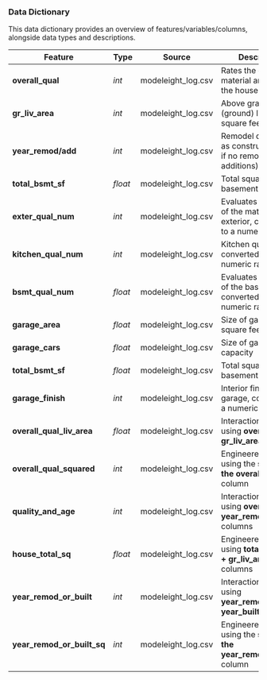 ### Data Dictionary

This data dictionary provides an overview of features/variables/columns, alongside data types and descriptions. 

|Feature|Type|Source|Description|
|---|---|---|---|
|**overall_qual**|*int*|modeleight_log.csv|Rates the overall material and finish of the house|
|**gr_liv_area**|*int*|modeleight_log.csv|Above grade (ground) living area square feet| 
|**year_remod/add**|*int*|modeleight_log.csv|Remodel date (same as construction date if no remodeling or additions)| 
|**total_bsmt_sf**|*float*|modeleight_log.csv|Total square feet of basement area| 
|**exter_qual_num**|*int*|modeleight_log.csv|Evaluates the quality of the material on the exterior, converted to a numeric range| 
|**kitchen_qual_num**|*int*|modeleight_log.csv|Kitchen quality, converted to a numeric range|
|**bsmt_qual_num**|*float*|modeleight_log.csv|Evaluates the height of the basement, converted to a numeric range|
|**garage_area**|*float*|modeleight_log.csv|Size of garage in square feet|
|**garage_cars**|*float*|modeleight_log.csv|Size of garage in car capacity|
|**total_bsmt_sf**|*float*|modeleight_log.csv|Total square feet of basement area|
|**garage_finish**|*int*|modeleight_log.csv|Interior finish of the garage, converted to a numeric range|
|**overall_qual_liv_area**|*float*|modeleight_log.csv|Interaction column, using **overall_qual * gr_liv_area** columns|
|**overall_qual_squared**|*int*|modeleight_log.csv|Engineered column, using the **square of the overall_qual** column|
|**quality_and_age**|*int*|modeleight_log.csv|Interaction column, using **overall_qual * year_remod/add** columns|
|**house_total_sq**|*float*|modeleight_log.csv|Engineered column, using **total_bsmt_sf + gr_liv_area/add** columns |
|**year_remod_or_built**|*int*|modeleight_log.csv|Interaction column, using **year_remod/add * year_built** columns|
|**year_remod_or_built_sq**|*int*|modeleight_log.csv|Engineered column, using the **square of the year_remod_or_built** column|
